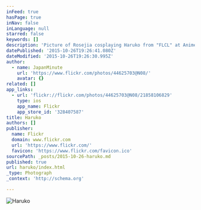 ```yaml
---
inFeed: true
hasPage: true
inNav: false
inLanguage: null
starred: false
keywords: []
description: 'Picture of Rosejia cosplaying Haruko from "FLCL" at Anime Festival Orlando.'
datePublished: '2015-10-26T19:26:41.080Z'
dateModified: '2015-10-26T19:26:30.995Z'
author:
  - name: JapanMinute
    url: 'https://www.flickr.com/photos/44625703@N08/'
    avatar: {}
related: []
app_links:
  - url: 'flickr://flickr.com/photos/44625703@N08/21858106829'
    type: ios
    app_name: Flickr
    app_store_id: '328407587'
title: Haruko
authors: []
publisher:
  name: Flickr
  domain: www.flickr.com
  url: 'https://www.flickr.com/'
  favicon: 'https://www.flickr.com/favicon.ico'
sourcePath: _posts/2015-10-26-haruko.md
published: true
url: haruko/index.html
_type: Photograph
_context: 'http://schema.org'

---
```

![Haruko](https://farm1.staticflickr.com/615/21858106829_d47816cd75_b.jpg)